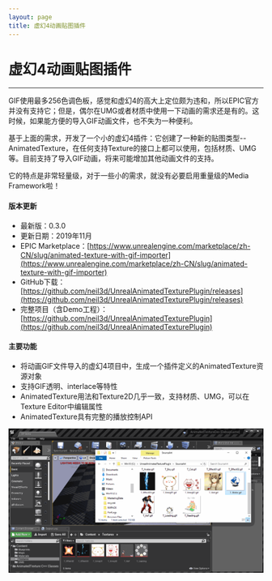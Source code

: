 ```yaml
---
layout: page
title: 虚幻4动画贴图插件
---
```


# 虚幻4动画贴图插件
---

GIF使用最多256色调色板，感觉和虚幻4的高大上定位颇为违和，所以EPIC官方并没有支持它；但是，偶尔在UMG或者材质中使用一下动画的需求还是有的。这时候，如果能方便的导入GIF动画文件，也不失为一种便利。

基于上面的需求，开发了一个小的虚幻4插件：它创建了一种新的贴图类型--AnimatedTexture，在任何支持Texture的接口上都可以使用，包括材质、UMG等。目前支持了导入GIF动画，将来可能增加其他动画文件的支持。

它的特点是非常轻量级，对于一些小的需求，就没有必要启用重量级的Media Framework啦！

#### 版本更新

* 最新版：0.3.0
* 更新日期：2019年11月
* EPIC Marketplace：[https://www.unrealengine.com/marketplace/zh-CN/slug/animated-texture-with-gif-importer](https://www.unrealengine.com/marketplace/zh-CN/slug/animated-texture-with-gif-importer)
* GitHub下载：[https://github.com/neil3d/UnrealAnimatedTexturePlugin/releases](https://github.com/neil3d/UnrealAnimatedTexturePlugin/releases)
* 完整项目（含Demo工程）：[https://github.com/neil3d/UnrealAnimatedTexturePlugin](https://github.com/neil3d/UnrealAnimatedTexturePlugin)

#### 主要功能

* 将动画GIF文件导入的虚幻4项目中，生成一个插件定义的AnimatedTexture资源对象
* 支持GIF透明、interlace等特性
* AnimatedTexture用法和Texture2D几乎一致，支持材质、UMG，可以在Texture Editor中编辑属性
* AnimatedTexture具有完整的播放控制API

![anim texture demo](/assets/img/unreal/plugins/demo-anim-texture.gif)  
